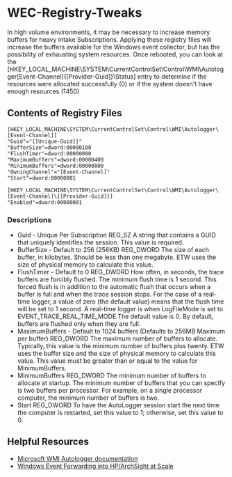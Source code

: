# WEC-Registry-Tweaks

In high volume environments, it may be necessary to increase memory buffers for heavy intake Subscriptions. 
Applying these registry files will increase the buffers available for the Windows event collector, but has the possibility of exhausting system resources.
Once rebooted, you can look at the [HKEY_LOCAL_MACHINE\SYSTEM\CurrentControlSet\Control\WMI\Autologger\[Event-Channel]\{[Provider-Guid]}\Status] entry to determine if the resources were allocated successfully (0) or if the system doesn't have enough resources (1450)

## Contents of Registry Files

```
[HKEY_LOCAL_MACHINE\SYSTEM\CurrentControlSet\Control\WMI\Autologger\[Event-Channel]]
"Guid"="{[Unique-Guid]}"
"BufferSize"=dword:00000100
"FlushTimer"=dword:00000000
"MaximumBuffers"=dword:00000400
"MinimumBuffers"=dword:00000000
"OwningChannel"="[Event-Channel]"
"Start"=dword:00000001

[HKEY_LOCAL_MACHINE\SYSTEM\CurrentControlSet\Control\WMI\Autologger\[Event-Channel]\{[Provider-Guid]}]
"Enabled"=dword:00000001
```

### Descriptions

* Guid - Unique Per Subscription
REG_SZ
A string that contains a GUID that uniquely identifies the session. This value is required.
* BufferSize - Default to 256 (256KB)
REG_DWORD
The size of each buffer, in kilobytes. Should be less than one megabyte. ETW uses the size of physical memory to calculate this value.
* FlushTimer - Default to 0
REG_DWORD
How often, in seconds, the trace buffers are forcibly flushed. The minimum flush time is 1 second. This forced flush is in addition to the automatic flush that occurs when a buffer is full and when the trace session stops. For the case of a real-time logger, a value of zero (the default value) means that the flush time will be set to 1 second. A real-time logger is when LogFileMode is set to EVENT_TRACE_REAL_TIME_MODE.The default value is 0. By default, buffers are flushed only when they are full. 
* MaximumBuffers - Default to 1024 buffers (Defaults to 256MB Maximum per buffer)
REG_DWORD
The maximum number of buffers to allocate. Typically, this value is the minimum number of buffers plus twenty. ETW uses the buffer size and the size of physical memory to calculate this value. This value must be greater than or equal to the value for MinimumBuffers.
* MinimumBuffers
REG_DWORD
The minimum number of buffers to allocate at startup. The minimum number of buffers that you can specify is two buffers per processor. For example, on a single processor computer, the minimum number of buffers is two.
* Start
REG_DWORD
To have the AutoLogger session start the next time the computer is restarted, set this value to 1; otherwise, set this value to 0.



## Helpful Resources
* [Microsoft WMI Autologger documentation](https://docs.microsoft.com/en-us/windows/desktop/etw/configuring-and-starting-an-autologger-session)
* [Windows Event Forwarding into HP/ArchSight at Scale](https://community.softwaregrp.com/dcvta86296/attachments/dcvta86296/arcsight-discussions/24729/1/Protect2015-WindowsEventForwarding.pdf)
